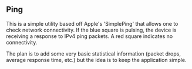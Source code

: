 Ping
---

This is a simple utility based off Apple's 'SimplePing' that allows one
to check network connectivity. If the blue square is pulsing, the device
is receiving a response to IPv4 ping packets. A red square indicates no
connectivity. 

The plan is to add some very basic statistical information (packet drops,
average response time, etc.) but the idea is to keep the application simple.
